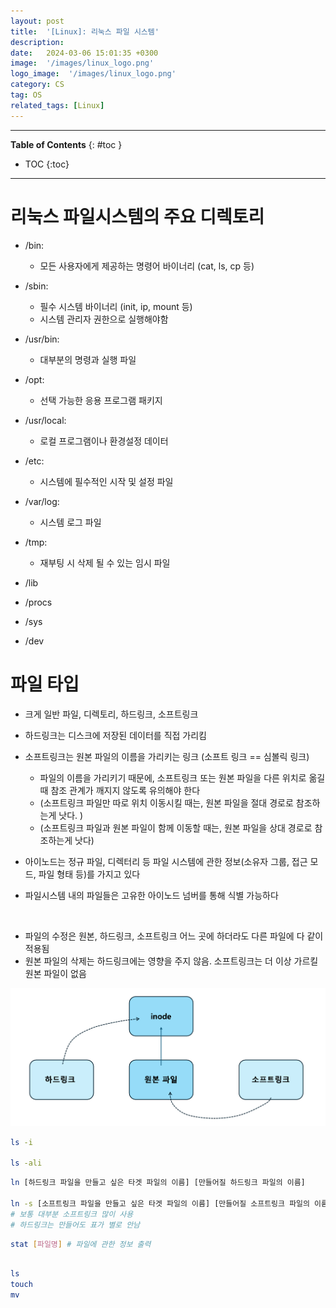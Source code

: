 ```yaml
---
layout: post
title:  '[Linux]: 리눅스 파일 시스템'
description: 
date:   2024-03-06 15:01:35 +0300
image:  '/images/linux_logo.png'
logo_image:  '/images/linux_logo.png'
category: CS
tag: OS
related_tags: [Linux]
---
```


---
**Table of Contents**
{: #toc }
*  TOC
{:toc}
---

# 리눅스 파일시스템의 주요 디렉토리

- /bin: 
  - 모든 사용자에게 제공하는 명령어 바이너리 (cat, ls, cp 등)
- /sbin: 
  - 필수 시스템 바이너리 (init, ip, mount 등)
  - 시스템 관리자 권한으로 실행해야함
- /usr/bin: 
  - 대부분의 명령과 실행 파일
- /opt: 
  - 선택 가능한 응용 프로그램 패키지
- /usr/local: 
  - 로컬 프로그램이나 환경설정 데이터
- /etc: 
  - 시스템에 필수적인 시작 및 설정 파일
- /var/log: 
  - 시스템 로그 파일
- /tmp: 
  - 재부팅 시 삭제 될 수 있는 임시 파일

- /lib
- /procs
- /sys
- /dev

# 파일 타입

- 크게 일반 파일, 디렉토리, 하드링크, 소프트링크

- 하드링크는 디스크에 저장된 데이터를 직접 가리킴
- 소프트링크는 원본 파일의 이름을 가리키는 링크 (소프트 링크 == 심볼릭 링크)
  - 파일의 이름을 가리키기 때문에, 소프트링크 또는 원본 파일을 다른 위치로 옮길 때 참조 관계가 깨지지 않도록 유의해야 한다
  - (소프트링크 파일만 따로 위치 이동시킬 때는, 원본 파일을 절대 경로로 참조하는게 낫다. )
  - (소프트링크 파일과 원본 파일이 함께 이동할 때는, 원본 파일을 상대 경로로 참조하는게 낫다)
- 아이노드는 정규 파일, 디렉터리 등 파일 시스템에 관한 정보(소유자 그룹, 접근 모드, 파일 형태 등)를 가지고 있다
- 파일시스템 내의 파일들은 고유한 아이노드 넘버를 통해 식별 가능하다

<br>

- 파일의 수정은 원본, 하드링크, 소프트링크 어느 곳에 하더라도 다른 파일에 다 같이 적용됨
- 원본 파일의 삭제는 하드링크에는 영향을 주지 않음. 소프트링크는 더 이상 가르킬 원본 파일이 없음

![](/images/os_linux_file_1.png)


```sh
ls -i

ls -ali
```

```sh
ln [하드링크 파일을 만들고 싶은 타겟 파일의 이름] [만들어질 하드링크 파일의 이름]

ln -s [소프트링크 파일을 만들고 싶은 타겟 파일의 이름] [만들어질 소프트링크 파일의 이름] 
# 보통 대부분 소프트링크 많이 사용
# 하드링크는 만들어도 표가 별로 안남
```

```sh
stat [파일명] # 파일에 관한 정보 출력
```


```sh

ls
touch
mv

```
